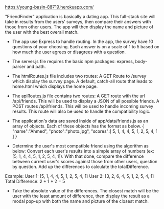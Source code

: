 https://young-basin-88719.herokuapp.com/

"FriendFinder" application is basically a dating app. This full-stack site will take in results from the users' surveys, then compare their answers with those from other users. The app will then display the name and picture of the user with the best overall match. 

- The app use Express to handle routing. In the app, the survey have 10 questions of your choosing. Each answer is on a scale of 1 to 5 based on how much the user agrees or disagrees with a question.

- The server.js file requires the basic npm packages: express, body-parser and path.

- The htmlRoutes.js file includes two routes:
A GET Route to /survey which display the survey page.
A default, catch-all route that leads to home.html which displays the home page. 

- The apiRoutes.js file contains two routes:
A GET route with the url /api/friends. This will be used to display a JSON of all possible friends.
A POST routes /api/friends. This will be used to handle incoming survey results. This route will also be used to handle the compatibility logic. 

- The application's data are saved inside of app/data/friends.js as an array of objects. Each of these objects has the format as below.
{
  "name":"Ahmed",
  "photo":"photo.jpg",
  "scores":[
      5,
      1,
      4,
      4,
      5,
      1,
      2,
      5,
      4,
      1
    ]
}

- Determine the user's most compatible friend using the algorithm as below:
Convert each user's results into a simple array of numbers (ex: [5, 1, 4, 4, 5, 1, 2, 5, 4, 1]).
With that done, compare the difference between current user's scores against those from other users, question by question. Add up the differences to calculate the totalDifference.

Example: 
User 1: [5, 1, 4, 4, 5, 1, 2, 5, 4, 1]
User 2: [3, 2, 6, 4, 5, 1, 2, 5, 4, 1]
Total Difference: 2 + 1 + 2 = 5

- Take the absolute value of the differences. The closest match will be the user with the least amount of difference, then display the result as a modal pop-up with both the name and picture of the closest match.

